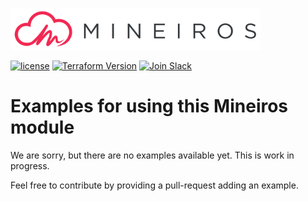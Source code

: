 [<img src="https://raw.githubusercontent.com/mineiros-io/brand/3bffd30e8bdbbde32c143e2650b2faa55f1df3ea/mineiros-primary-logo.svg" width="400"/>][homepage]

[![license][badge-license]][apache20]
[![Terraform Version][badge-terraform]][releases-terraform]
[![Join Slack][badge-slack]][slack]

# Examples for using this Mineiros module

<!-- - [example/] Create a Resource. -->

We are sorry, but there are no examples available yet. This is work in progress.

Feel free to contribute by providing a pull-request adding an example.

<!-- References -->
<!-- markdown-link-check-disable -->

[example/]: https://github.com/mineiros-io/terraform-google-folder-iam/blob/main/examples/example

<!-- markdown-link-check-enable -->

[homepage]: https://mineiros.io/?ref=terraform-google-folder-iam
[badge-license]: https://img.shields.io/badge/license-Apache%202.0-brightgreen.svg
[badge-terraform]: https://img.shields.io/badge/terraform-1.x-623CE4.svg?logo=terraform
[badge-slack]: https://img.shields.io/badge/slack-@mineiros--community-f32752.svg?logo=slack
[badge-semver]: https://img.shields.io/github/v/tag/mineiros-io/terraform-google-folder-iam.svg?label=latest&sort=semver

<!-- markdown-link-check-disable -->

[releases-github]: https://github.com/mineiros-io/terraform-google-folder-iam/releases

<!-- markdown-link-check-enable -->

[releases-terraform]: https://github.com/hashicorp/terraform/releases
[apache20]: https://opensource.org/licenses/Apache-2.0
[slack]: https://join.slack.com/t/mineiros-community/shared_invite/zt-ehidestg-aLGoIENLVs6tvwJ11w9WGg

